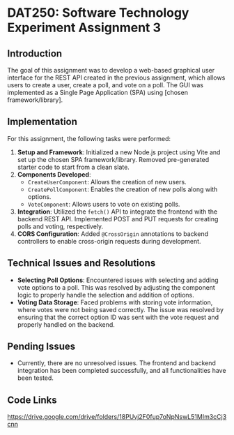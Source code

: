 # DAT250: Software Technology Experiment Assignment 3

## Introduction

The goal of this assignment was to develop a web-based graphical user interface for the REST API created in the previous assignment, which allows users to create a user, create a poll, and vote on a poll. The GUI was implemented as a Single Page Application (SPA) using [chosen framework/library].

## Implementation

For this assignment, the following tasks were performed:

1. **Setup and Framework**: Initialized a new Node.js project using Vite and set up the chosen SPA framework/library. Removed pre-generated starter code to start from a clean slate.
2. **Components Developed**:
   - `CreateUserComponent`: Allows the creation of new users.
   - `CreatePollComponent`: Enables the creation of new polls along with options.
   - `VoteComponent`: Allows users to vote on existing polls.
3. **Integration**: Utilized the `fetch()` API to integrate the frontend with the backend REST API. Implemented POST and PUT requests for creating polls and voting, respectively.
4. **CORS Configuration**: Added `@CrossOrigin` annotations to backend controllers to enable cross-origin requests during development.

## Technical Issues and Resolutions

- **Selecting Poll Options**: Encountered issues with selecting and adding vote options to a poll. This was resolved by adjusting the component logic to properly handle the selection and addition of options.
- **Voting Data Storage**: Faced problems with storing vote information, where votes were not being saved correctly. The issue was resolved by ensuring that the correct option ID was sent with the vote request and properly handled on the backend.

## Pending Issues

- Currently, there are no unresolved issues. The frontend and backend integration has been completed successfully, and all functionalities have been tested.

## Code Links
https://drive.google.com/drive/folders/18PUvj2F0fup7oNpNswL51MIm3cCj3cnn

